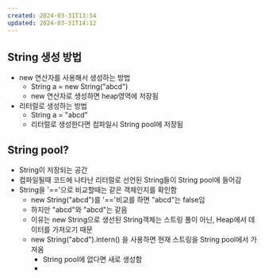 ```yaml
---
created: 2024-03-31T13:54
updated: 2024-03-31T14:12
---
```

## String 생성 방법
- new 연산자를 사용해서 생성하는 방법
	- String a = new String("abcd")
	- new 연산자로 생성하면 heap영역에 저장됨
- 리터럴로 생성하는 방법
	- String a = "abcd"
	- 리터럴로 생성한다면 컴파일시 String pool에 저장됨

## String pool?
- String이 저장되는 공간
- 컴파일될때 코드에 나타난 리터럴로 선언된 String들이 String pool에 들어감
- String을 '\=='으로 비교할때는 같은 객체인지를 확인함
	- new String("abcd")를 '\=='비교를 하면 "abcd"는 false임
	- 하지만 "abcd"와 "abcd"는 같음
	- 이유는 new String으로 생선된 String객체는 스트링 풀이 아닌, Heap에서 데이터를 가져오기 때문
	- new String("abcd").intern() 을 사용하면 현재 스트링을 String pool에서 가져옴
		- String pool에 없다면 새로 생성함
		- 
